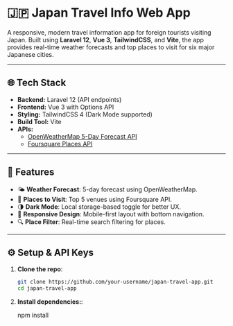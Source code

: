 # 🇯🇵 Japan Travel Info Web App

A responsive, modern travel information app for foreign tourists visiting Japan. Built using **Laravel 12**, **Vue 3**, **TailwindCSS**, and **Vite**, the app provides real-time weather forecasts and top places to visit for six major Japanese cities.

---

## 🌐 Tech Stack

- **Backend:** Laravel 12 (API endpoints)
- **Frontend:** Vue 3 with Options API
- **Styling:** TailwindCSS 4 (Dark Mode supported)
- **Build Tool:** Vite
- **APIs:**
  - [OpenWeatherMap 5-Day Forecast API](https://openweathermap.org/forecast5)
  - [Foursquare Places API](https://developer.foursquare.com/docs/places-api)

---

## 🚀 Features

- 🌤 **Weather Forecast**: 5-day forecast using OpenWeatherMap.
- 📍 **Places to Visit**: Top 5 venues using Foursquare API.
- 🌗 **Dark Mode**: Local storage-based toggle for better UX.
- 📱 **Responsive Design**: Mobile-first layout with bottom navigation.
- 🔍 **Place Filter**: Real-time search filtering for places.

---

## ⚙️ Setup & API Keys

1. **Clone the repo**:
   ```bash
   git clone https://github.com/your-username/japan-travel-app.git
   cd japan-travel-app

2. **Install dependencies:**:
 
   npm install
